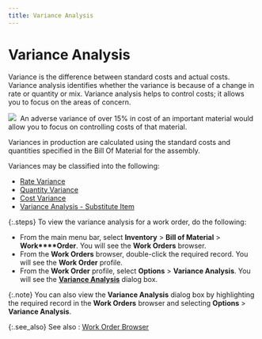 ```yaml
---
title: Variance Analysis
---
```


# Variance Analysis


Variance is the difference between standard costs and actual costs.  Variance analysis identifies whether the variance is because of a change  in rate or quantity or mix. Variance analysis helps to control costs;  it allows you to focus on the areas of concern.


![]({{site.ba_baseurl}}/img/example.gif)  An  adverse variance of over 15% in cost of an important material would allow  you to focus on controlling costs of that material.


Variances in production are calculated using the standard costs and  quantities specified in the Bill Of Material for the assembly.


Variances may be classified into the following:

- [Rate  Variance]({{site.ba_baseurl}}/prod-asm/variance-analysis/rate_variance_variance_analysis_work_order_assembly_content.html)
- [Quantity  Variance]({{site.ba_baseurl}}/prod-asm/variance-analysis/quantity_variance_variance_analysis_work_order_assembly_contents.html)
- [Cost  Variance]({{site.ba_baseurl}}/prod-asm/variance-analysis/cost_variance_variance_analysis_work_order_assembly_contents.html)
- [Variance  Analysis - Substitute Item]({{site.ba_baseurl}}/prod-asm/variance-analysis/variance_analysis_substitute_items.html)



{:.steps}
To view the variance analysis for a work  order, do the following:

- From the main  menu bar, select **Inventory** >  **Bill of Material** > **Work****Order**. You will see the **Work Orders** browser.
- From the **Work Orders** browser, double-click the  required record. You will see the **Work 
 Order** profile.
- From the **Work Order** profile, select **Options**  > **Variance Analysis**. You will  see the [**Variance Analysis**]({{site.ba_baseurl}}/prod-asm/variance-analysis/variance_analysis_dialog_box_work_order_assembly.html) dialog box.



{:.note}
You can also view the **Variance 
 Analysis** dialog box by highlighting the required record in the  **Work Orders** browser and selecting  **Options** > **Variance 
 Analysis**.


{:.see_also}
See also
: [Work  Order Browser]({{site.ba_baseurl}}/prod-asm/the-work-order-browser/the_work_order_browser_work_order_assembly.html)
